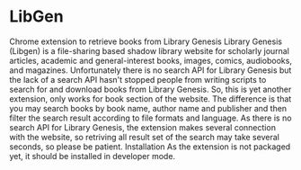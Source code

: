 # LibGen
Chrome extension to retrieve books from Library Genesis
Library Genesis (Libgen) is a file-sharing based shadow library website for scholarly journal articles, academic and general-interest books, images, comics, audiobooks, and magazines.
Unfortunately there is no search API for Library Genesis but the lack of a search API hasn't stopped people from writing scripts to search for and download books from Library Genesis. So, this is yet another extension, only works for book section of the website.  The difference is that you may search books by book name, author name and publisher and then filter the search result according to file formats and language. 
As there is no search API for Library Genesis, the extension makes several connection with the website, so retriving all result set of the search may take several seconds, so please be patient. 
Installation
As the extension is not packaged yet, it should be installed in developer mode. 
